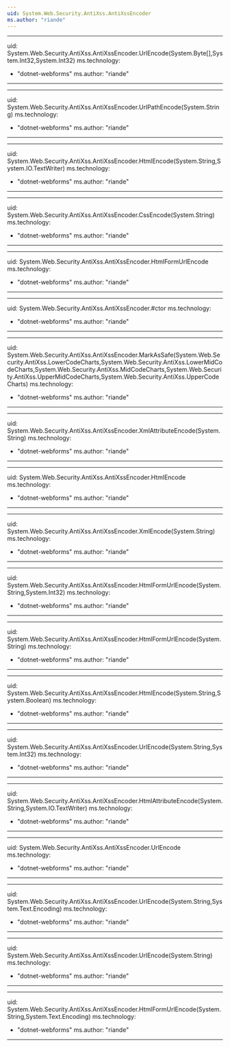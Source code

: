 ```yaml
---
uid: System.Web.Security.AntiXss.AntiXssEncoder
ms.author: "riande"
---
```


---
uid: System.Web.Security.AntiXss.AntiXssEncoder.UrlEncode(System.Byte[],System.Int32,System.Int32)
ms.technology: 
  - "dotnet-webforms"
ms.author: "riande"
---

---
uid: System.Web.Security.AntiXss.AntiXssEncoder.UrlPathEncode(System.String)
ms.technology: 
  - "dotnet-webforms"
ms.author: "riande"
---

---
uid: System.Web.Security.AntiXss.AntiXssEncoder.HtmlEncode(System.String,System.IO.TextWriter)
ms.technology: 
  - "dotnet-webforms"
ms.author: "riande"
---

---
uid: System.Web.Security.AntiXss.AntiXssEncoder.CssEncode(System.String)
ms.technology: 
  - "dotnet-webforms"
ms.author: "riande"
---

---
uid: System.Web.Security.AntiXss.AntiXssEncoder.HtmlFormUrlEncode
ms.technology: 
  - "dotnet-webforms"
ms.author: "riande"
---

---
uid: System.Web.Security.AntiXss.AntiXssEncoder.#ctor
ms.technology: 
  - "dotnet-webforms"
ms.author: "riande"
---

---
uid: System.Web.Security.AntiXss.AntiXssEncoder.MarkAsSafe(System.Web.Security.AntiXss.LowerCodeCharts,System.Web.Security.AntiXss.LowerMidCodeCharts,System.Web.Security.AntiXss.MidCodeCharts,System.Web.Security.AntiXss.UpperMidCodeCharts,System.Web.Security.AntiXss.UpperCodeCharts)
ms.technology: 
  - "dotnet-webforms"
ms.author: "riande"
---

---
uid: System.Web.Security.AntiXss.AntiXssEncoder.XmlAttributeEncode(System.String)
ms.technology: 
  - "dotnet-webforms"
ms.author: "riande"
---

---
uid: System.Web.Security.AntiXss.AntiXssEncoder.HtmlEncode
ms.technology: 
  - "dotnet-webforms"
ms.author: "riande"
---

---
uid: System.Web.Security.AntiXss.AntiXssEncoder.XmlEncode(System.String)
ms.technology: 
  - "dotnet-webforms"
ms.author: "riande"
---

---
uid: System.Web.Security.AntiXss.AntiXssEncoder.HtmlFormUrlEncode(System.String,System.Int32)
ms.technology: 
  - "dotnet-webforms"
ms.author: "riande"
---

---
uid: System.Web.Security.AntiXss.AntiXssEncoder.HtmlFormUrlEncode(System.String)
ms.technology: 
  - "dotnet-webforms"
ms.author: "riande"
---

---
uid: System.Web.Security.AntiXss.AntiXssEncoder.HtmlEncode(System.String,System.Boolean)
ms.technology: 
  - "dotnet-webforms"
ms.author: "riande"
---

---
uid: System.Web.Security.AntiXss.AntiXssEncoder.UrlEncode(System.String,System.Int32)
ms.technology: 
  - "dotnet-webforms"
ms.author: "riande"
---

---
uid: System.Web.Security.AntiXss.AntiXssEncoder.HtmlAttributeEncode(System.String,System.IO.TextWriter)
ms.technology: 
  - "dotnet-webforms"
ms.author: "riande"
---

---
uid: System.Web.Security.AntiXss.AntiXssEncoder.UrlEncode
ms.technology: 
  - "dotnet-webforms"
ms.author: "riande"
---

---
uid: System.Web.Security.AntiXss.AntiXssEncoder.UrlEncode(System.String,System.Text.Encoding)
ms.technology: 
  - "dotnet-webforms"
ms.author: "riande"
---

---
uid: System.Web.Security.AntiXss.AntiXssEncoder.UrlEncode(System.String)
ms.technology: 
  - "dotnet-webforms"
ms.author: "riande"
---

---
uid: System.Web.Security.AntiXss.AntiXssEncoder.HtmlFormUrlEncode(System.String,System.Text.Encoding)
ms.technology: 
  - "dotnet-webforms"
ms.author: "riande"
---
